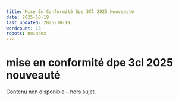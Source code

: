 ```yaml
---
title: Mise En Conformité Dpe 3Cl 2025 Nouveauté
date: 2025-10-19
last_updated: 2025-10-19
wordcount: 13
robots: noindex
---
```


# mise en conformité dpe 3cl 2025 nouveauté

Contenu non disponible – hors sujet.